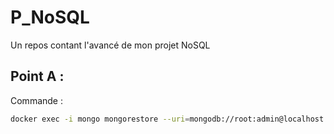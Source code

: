 # P_NoSQL
Un repos contant l'avancé de mon projet NoSQL

## Point A :

Commande : 

```bash
docker exec -i mongo mongorestore --uri=mongodb://root:admin@localhost:27017 --authenticationDatabase=admin --gzip --archive=/backupdb/db_mflix.gz
```
